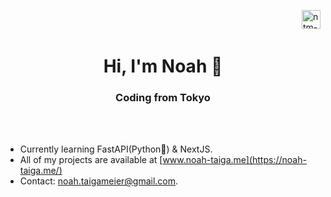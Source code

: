 <a href="https://www.codewars.com/users/Octosub" target="blank"><img align="right" src="https://www.codewars.com/users/Octosub/badges/large" alt="ntm-codewars-badge" height="30" width="auto"/></a>
<br>
<br>
<h1 align="center">Hi, I'm Noah 👋</h1>
<h3 align="center">Coding from Tokyo</h3>
<br>
<br>

- Currently learning FastAPI(Python🐍) & NextJS.
- All of my projects are available at [www.noah-taiga.me](https://noah-taiga.me/)
- Contact: [noah.taigameier@gmail.com](noah.taigameier@gmail.com).
